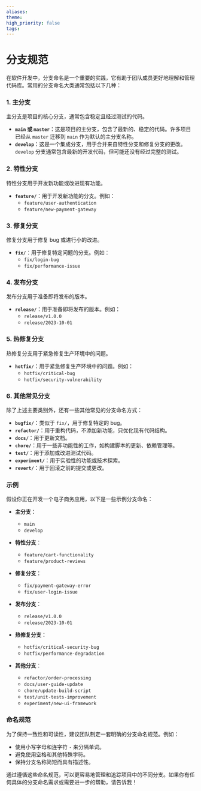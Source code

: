 ```yaml
---
aliases: 
theme: 
high_priority: false
tags:
---
```

# 分支规范
在软件开发中，分支命名是一个重要的实践，它有助于团队成员更好地理解和管理代码库。常用的分支命名大类通常包括以下几种：

### 1. 主分支

主分支是项目的核心分支，通常包含稳定且经过测试的代码。

- **`main` 或 `master`**：这是项目的主分支，包含了最新的、稳定的代码。许多项目已经从 `master` 迁移到 `main` 作为默认的主分支名称。
- **`develop`**：这是一个集成分支，用于合并来自特性分支和修复分支的更改。`develop` 分支通常包含最新的开发代码，但可能还没有经过完整的测试。

### 2. 特性分支

特性分支用于开发新功能或改进现有功能。

- **`feature/`**：用于开发新功能的分支。例如：
    - `feature/user-authentication`
    - `feature/new-payment-gateway`

### 3. 修复分支

修复分支用于修复 bug 或进行小的改进。

- **`fix/`**：用于修复特定问题的分支。例如：
    - `fix/login-bug`
    - `fix/performance-issue`

### 4. 发布分支

发布分支用于准备即将发布的版本。

- **`release/`**：用于准备即将发布的版本。例如：
    - `release/v1.0.0`
    - `release/2023-10-01`

### 5. 热修复分支

热修复分支用于紧急修复生产环境中的问题。

- **`hotfix/`**：用于紧急修复生产环境中的问题。例如：
    - `hotfix/critical-bug`
    - `hotfix/security-vulnerability`

### 6. 其他常见分支

除了上述主要类别外，还有一些其他常见的分支命名方式：

- **`bugfix/`**：类似于 `fix/`，用于修复特定的 bug。
- **`refactor/`**：用于重构代码，不添加新功能，只优化现有代码结构。
- **`docs/`**：用于更新文档。
- **`chore/`**：用于一些非功能性的工作，如构建脚本的更新、依赖管理等。
- **`test/`**：用于添加或改进测试代码。
- **`experiment/`**：用于实验性的功能或技术探索。
- **`revert/`**：用于回滚之前的提交或更改。

### 示例

假设你正在开发一个电子商务应用，以下是一些示例分支命名：

- **主分支**：
    
    - `main`
    - `develop`
- **特性分支**：
    
    - `feature/cart-functionality`
    - `feature/product-reviews`
- **修复分支**：
    
    - `fix/payment-gateway-error`
    - `fix/user-login-issue`
- **发布分支**：
    
    - `release/v1.0.0`
    - `release/2023-10-01`
- **热修复分支**：
    
    - `hotfix/critical-security-bug`
    - `hotfix/performance-degradation`
- **其他分支**：
    
    - `refactor/order-processing`
    - `docs/user-guide-update`
    - `chore/update-build-script`
    - `test/unit-tests-improvement`
    - `experiment/new-ui-framework`

### 命名规范

为了保持一致性和可读性，建议团队制定一套明确的分支命名规范。例如：

- 使用小写字母和连字符 `-` 来分隔单词。
- 避免使用空格和其他特殊字符。
- 保持分支名称简短而具有描述性。

通过遵循这些命名规范，可以更容易地管理和追踪项目中的不同分支。如果你有任何具体的分支命名需求或需要进一步的帮助，请告诉我！